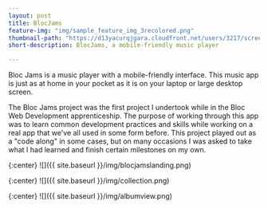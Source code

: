 ```yaml
---
layout: post
title: BlocJams
feature-img: "img/sample_feature_img_3recolored.png"
thumbnail-path: "https://d13yacurqjgara.cloudfront.net/users/3217/screenshots/2030966/blocjams_1x.png"
short-description: BlocJams, a mobile-friendly music player

---
```

Bloc Jams is a music player with a mobile-friendly interface. This music app is just as at home in your pocket as it is on your laptop or large desktop screen.

The Bloc Jams project was the first project I undertook while in the Bloc Web Development apprenticeship. The purpose of working through this app was to learn common development practices and skills while working on a real app that we've all used in some form before. This project played out as a "code along" in some cases, but on many occasions I was asked to take what I had learned and finish certain milestones on my own.



{:center}
![]({{ site.baseurl }}/img/blocjamslanding.png)

{:center}
![]({{ site.baseurl }}/img/collection.png)

{:center}
![]({{ site.baseurl }}/img/albumview.png)